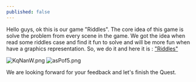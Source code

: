 ```yaml
---
published: false
---
```

Hello guys, ok this is our game "Riddles". The core idea of this game is solve the problem from every scene in the game. We got the idea when read some riddles case and find it fun to solve and will be more fun when have a graphics representation. So, we do it and here it is : ["Riddles"](https://azure.itch.io/riddles)

![KqNanW.png]({{site.baseurl}}/_posts/KqNanW.png)
![asPof5.png]({{site.baseurl}}/_posts/asPof5.png)

We are looking forward for your feedback and let's finish the Quest.